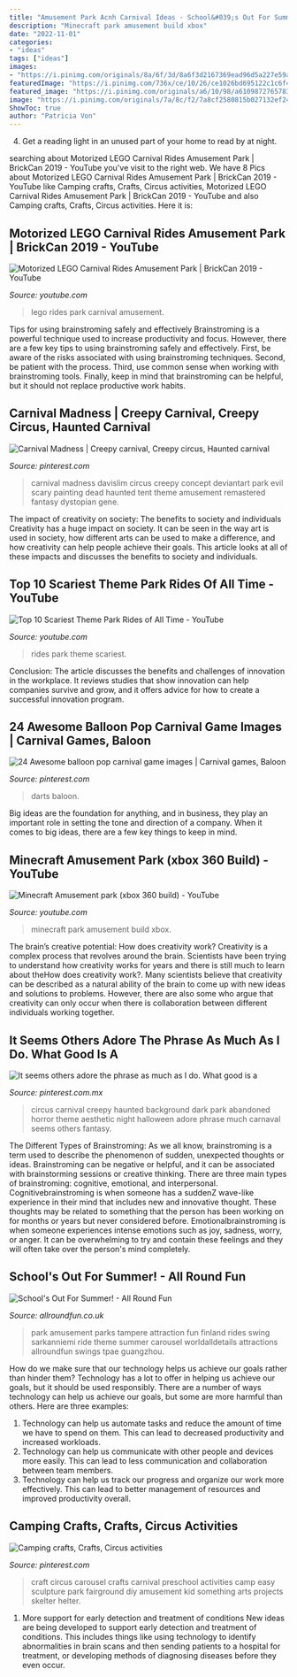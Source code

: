 ```yaml
---
title: "Amusement Park Acnh Carnival Ideas - School&#039;s Out For Summer!"
description: "Minecraft park amusement build xbox"
date: "2022-11-01"
categories:
- "ideas"
tags: ["ideas"]
images:
- "https://i.pinimg.com/originals/8a/6f/3d/8a6f3d2167369ead96d5a227e59a0912.jpg"
featuredImage: "https://i.pinimg.com/736x/ce/10/26/ce1026bd695122c1c6f4b1ce83116a2a--haunted-carnival-le-carnaval.jpg"
featured_image: "https://i.pinimg.com/originals/a6/10/98/a6109872765783f996c09d31372e9624.jpg"
image: "https://i.pinimg.com/originals/7a/8c/f2/7a8cf2580815b027132ef24d44945e9c.jpg"
ShowToc: true
author: "Patricia Von"
---
```



4. Get a reading light in an unused part of your home to read by at night.

	

		
searching about Motorized LEGO Carnival Rides Amusement Park | BrickCan 2019 - YouTube you've visit to the right web. We have 8 Pics about Motorized LEGO Carnival Rides Amusement Park | BrickCan 2019 - YouTube like Camping crafts, Crafts, Circus activities, Motorized LEGO Carnival Rides Amusement Park | BrickCan 2019 - YouTube and also Camping crafts, Crafts, Circus activities. Here it is:
		
    
## Motorized LEGO Carnival Rides Amusement Park | BrickCan 2019 - YouTube

<img loading=lazy src="https://i.ytimg.com/vi/c5l2OwlTXI4/maxresdefault.jpg" onerror="this.onerror=null;this.src='https://tse3.mm.bing.net/th?id=OIP._4slgdDfdB9-EXMWTqAbJwHaEK&amp;pid=15.1';" alt="Motorized LEGO Carnival Rides Amusement Park | BrickCan 2019 - YouTube">

_Source: youtube.com_

>lego rides park carnival amusement. 

	

Tips for using brainstroming safely and effectively
Brainstroming is a powerful technique used to increase productivity and focus. However, there are a few key tips to using brainstroming safely and effectively. First, be aware of the risks associated with using brainstroming techniques. Second, be patient with the process. Third, use common sense when working with brainstroming tools. Finally, keep in mind that brainstroming can be helpful, but it should not replace productive work habits.

    
## Carnival Madness | Creepy Carnival, Creepy Circus, Haunted Carnival

<img loading=lazy src="https://i.pinimg.com/originals/7a/8c/f2/7a8cf2580815b027132ef24d44945e9c.jpg" onerror="this.onerror=null;this.src='https://tse2.mm.bing.net/th?id=OIP.ZFVGenuMiCNN-JwX9u7xegHaFP&amp;pid=15.1';" alt="Carnival Madness | Creepy carnival, Creepy circus, Haunted carnival">

_Source: pinterest.com_

>carnival madness davislim circus creepy concept deviantart park evil scary painting dead haunted tent theme amusement remastered fantasy dystopian gene. 

	

The impact of creativity on society: The benefits to society and individuals
Creativity has a huge impact on society. It can be seen in the way art is used in society, how different arts can be used to make a difference, and how creativity can help people achieve their goals. This article looks at all of these impacts and discusses the benefits to society and individuals.

    
## Top 10 Scariest Theme Park Rides Of All Time - YouTube

<img loading=lazy src="https://i.ytimg.com/vi/wrYpHYHP_z8/maxresdefault.jpg" onerror="this.onerror=null;this.src='https://tse2.mm.bing.net/th?id=OIP.tnHBnSZB84i4mid7h6d58AHaEK&amp;pid=15.1';" alt="Top 10 Scariest Theme Park Rides of All Time - YouTube">

_Source: youtube.com_

>rides park theme scariest. 

	

Conclusion:
The article discusses the benefits and challenges of innovation in the workplace. It reviews studies that show innovation can help companies survive and grow, and it offers advice for how to create a successful innovation program.

    
## 24 Awesome Balloon Pop Carnival Game Images | Carnival Games, Baloon

<img loading=lazy src="https://i.pinimg.com/originals/a6/10/98/a6109872765783f996c09d31372e9624.jpg" onerror="this.onerror=null;this.src='https://tse3.mm.bing.net/th?id=OIP.bMPx7BNT5pnrg9_WCaxYOAHaFj&amp;pid=15.1';" alt="24 Awesome balloon pop carnival game images | Carnival games, Baloon">

_Source: pinterest.com_

>darts baloon. 

	

Big ideas are the foundation for anything, and in business, they play an important role in setting the tone and direction of a company. When it comes to big ideas, there are a few key things to keep in mind. 

    
## Minecraft Amusement Park (xbox 360 Build) - YouTube

<img loading=lazy src="http://i.ytimg.com/vi/eSBN2tqAVJg/maxresdefault.jpg" onerror="this.onerror=null;this.src='https://tse3.mm.bing.net/th?id=OIP.HQu_8ZIus51QrH3qH6TuLgHaEK&amp;pid=15.1';" alt="Minecraft Amusement park (xbox 360 build) - YouTube">

_Source: youtube.com_

>minecraft park amusement build xbox. 

	

The brain’s creative potential: How does creativity work?
Creativity is a complex process that revolves around the brain. Scientists have been trying to understand how creativity works for years and there is still much to learn about theHow does creativity work?. Many scientists believe that creativity can be described as a natural ability of the brain to come up with new ideas and solutions to problems. However, there are also some who argue that creativity can only occur when there is collaboration between different individuals working together.

    
## It Seems Others Adore The Phrase As Much As I Do. What Good Is A

<img loading=lazy src="https://i.pinimg.com/736x/ce/10/26/ce1026bd695122c1c6f4b1ce83116a2a--haunted-carnival-le-carnaval.jpg" onerror="this.onerror=null;this.src='https://tse4.mm.bing.net/th?id=OIP.OCz5M0f3Z4zts3u5PeT6zAHaE8&amp;pid=15.1';" alt="It seems others adore the phrase as much as I do. What good is a">

_Source: pinterest.com.mx_

>circus carnival creepy haunted background dark park abandoned horror theme aesthetic night halloween adore phrase much carnaval seems others fantasy. 

	

The Different Types of Brainstroming:
As we all know, brainstroming is a term used to describe the phenomenon of sudden, unexpected thoughts or ideas. Brainstroming can be negative or helpful, and it can be associated with brainstorming sessions or creative thinking. There are three main types of brainstroming: cognitive, emotional, and interpersonal. 
Cognitivebrainstroming is when someone has a suddenZ wave-like experience in their mind that includes new and innovative thought. These thoughts may be related to something that the person has been working on for months or years but never considered before. Emotionalbrainstroming is when someone experiences intense emotions such as joy, sadness, worry, or anger. It can be overwhelming to try and contain these feelings and they will often take over the person's mind completely.

    
## School&#039;s Out For Summer! - All Round Fun

<img loading=lazy src="https://www.allroundfun.co.uk/blog/wp-content/uploads/2015/07/Sarkanniemi_WaveSwinger1.jpg" onerror="this.onerror=null;this.src='https://tse3.mm.bing.net/th?id=OIP.QclCRQbRoneY6dOQwOHD6wHaE8&amp;pid=15.1';" alt="School&#039;s Out For Summer! - All Round Fun">

_Source: allroundfun.co.uk_

>park amusement parks tampere attraction fun finland rides swing sarkanniemi ride theme summer carousel worldalldetails attractions allroundfun swings tpae guangzhou. 

	

How do we make sure that our technology helps us achieve our goals rather than hinder them?
Technology has a lot to offer in helping us achieve our goals, but it should be used responsibly. There are a number of ways technology can help us achieve our goals, but some are more harmful than others. Here are three examples: 
1. Technology can help us automate tasks and reduce the amount of time we have to spend on them. This can lead to decreased productivity and increased workloads. 
2. Technology can help us communicate with other people and devices more easily. This can lead to less communication and collaboration between team members. 
3. Technology can help us track our progress and organize our work more effectively. This can lead to better management of resources and improved productivity overall.

    
## Camping Crafts, Crafts, Circus Activities

<img loading=lazy src="https://i.pinimg.com/originals/8a/6f/3d/8a6f3d2167369ead96d5a227e59a0912.jpg" onerror="this.onerror=null;this.src='https://tse3.mm.bing.net/th?id=OIP.rp8emq9ZEo1UJmMUtPTTCwHaFj&amp;pid=15.1';" alt="Camping crafts, Crafts, Circus activities">

_Source: pinterest.com_

>craft circus carousel crafts carnival preschool activities camp easy sculpture park fairground diy amusement kid something arts projects skelter helter. 

	

1) More support for early detection and treatment of conditions
New ideas are being developed to support early detection and treatment of conditions. This includes things like using technology to identify abnormalities in brain scans and then sending patients to a hospital for treatment, or developing methods of diagnosing diseases before they even occur.

